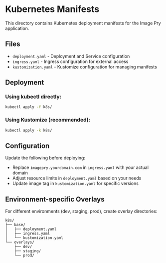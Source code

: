 # Kubernetes Manifests

This directory contains Kubernetes deployment manifests for the Image Pry application.

## Files

- `deployment.yaml` - Deployment and Service configuration
- `ingress.yaml` - Ingress configuration for external access
- `kustomization.yaml` - Kustomize configuration for managing manifests

## Deployment

### Using kubectl directly:
```bash
kubectl apply -f k8s/
```

### Using Kustomize (recommended):
```bash
kubectl apply -k k8s/
```

## Configuration

Update the following before deploying:
- Replace `imagepry.yourdomain.com` in `ingress.yaml` with your actual domain
- Adjust resource limits in `deployment.yaml` based on your needs
- Update image tag in `kustomization.yaml` for specific versions

## Environment-specific Overlays

For different environments (dev, staging, prod), create overlay directories:
```
k8s/
├── base/
│   ├── deployment.yaml
│   ├── ingress.yaml
│   └── kustomization.yaml
└── overlays/
    ├── dev/
    ├── staging/
    └── prod/
```
